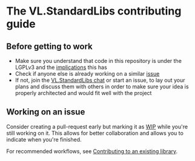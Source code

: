 # The VL.StandardLibs contributing guide

## Before getting to work
* Make sure you understand that code in this repository is under the LGPLv3 and the [implications](https://docs.github.com/en/site-policy/github-terms/github-terms-of-service#6-contributions-under-repository-license) this has
* Check if anyone else is already working on a similar [issue](https://github.com/vvvv/VL.StandardLibs/issues)
* If not, join the [VL.StandardLibs chat](https://matrix.to/#/#VL.StandardLibs:matrix.org) or start an issue, to lay out your plans and discuss them with others in order to make sure your idea is properly architected and would fit well with the project

## Working on an issue
Consider creating a pull-request early but marking it as [WIP](https://github.com/marketplace/wip) while you're still working on it. This allows for better collaboration and allows you to indicate when you're finished.

For recommended workflows, see [Contributing to an existing library](https://thegraybook.vvvv.org/reference/extending/contributing.html).
